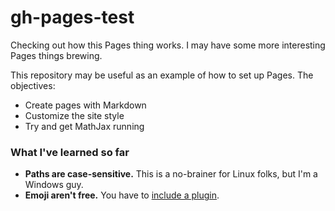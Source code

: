 # gh-pages-test

Checking out how this Pages thing works. I may have some more interesting Pages things brewing.

This repository may be useful as an example of how to set up Pages. The objectives:
* Create pages with Markdown
* Customize the site style
* Try and get MathJax running

### What I've learned so far
* **Paths are case-sensitive.** This is a no-brainer for Linux folks, but I'm a Windows guy.
* **Emoji aren't free.** You have to [include a plugin](https://help.github.com/articles/emoji-on-github-pages/).
